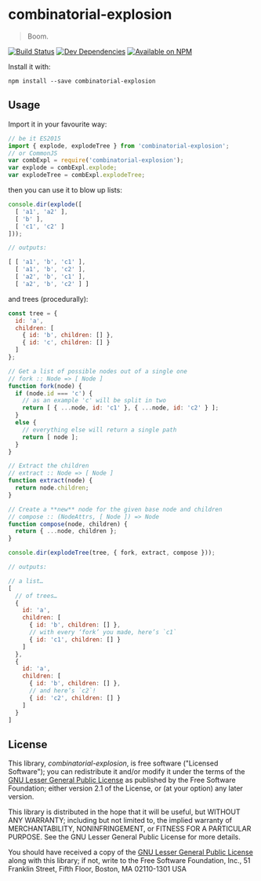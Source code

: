 combinatorial-explosion
=======================

> Boom.

[![Build Status](https://img.shields.io/travis/yuchi/combinatorial-explosion.svg?style=flat-square)](https://travis-ci.org/yuchi/combinatorial-explosion)
[![Dev Dependencies](https://david-dm.org/yuchi/combinatorial-explosion/dev-status.svg?style=flat-square)](https://david-dm.org/yuchi/combinatorial-explosion#info=devDependencies)
[![Available on NPM](https://img.shields.io/npm/v/combinatorial-explosion.svg?style=flat-square)](https://www.npmjs.org/package/combinatorial-explosion)

Install it with:

```prompt
npm install --save combinatorial-explosion
```

Usage
-----

Import it in your favourite way:

```js
// be it ES2015
import { explode, explodeTree } from 'combinatorial-explosion';
// or CommonJS
var combExpl = require('combinatorial-explosion');
var explode = combExpl.explode;
var explodeTree = combExpl.explodeTree;
```

then you can use it to blow up lists:

```js
console.dir(explode([
  [ 'a1', 'a2' ],
  [ 'b' ],
  [ 'c1', 'c2' ]
]));

// outputs:

[ [ 'a1', 'b', 'c1' ],
  [ 'a1', 'b', 'c2' ],
  [ 'a2', 'b', 'c1' ],
  [ 'a2', 'b', 'c2' ] ]
```

and trees (procedurally):

```js
const tree = {
  id: 'a',
  children: [
    { id: 'b', children: [] },
    { id: 'c', children: [] }
  ]
};

// Get a list of possible nodes out of a single one
// fork :: Node => [ Node ]
function fork(node) {
  if (node.id === 'c') {
    // as an example 'c' will be split in two
    return [ { ...node, id: 'c1' }, { ...node, id: 'c2' } ];
  }
  else {
    // everything else will return a single path
    return [ node ];
  }
}

// Extract the children
// extract :: Node => [ Node ]
function extract(node) {
  return node.children;
}

// Create a **new** node for the given base node and children
// compose :: (NodeAttrs, [ Node ]) => Node
function compose(node, children) {
  return { ...node, children };
}

console.dir(explodeTree(tree, { fork, extract, compose }));

// outputs:

// a list…
[
  // of trees…
  {
    id: 'a',
    children: [
      { id: 'b', children: [] },
      // with every ‘fork’ you made, here’s `c1`
      { id: 'c1', children: [] }
    ]
  },
  {
    id: 'a',
    children: [
      { id: 'b', children: [] },
      // and here’s `c2`!
      { id: 'c2', children: [] }
    ]
  }
]
```


License
-------

This library, *combinatorial-explosion*, is free software ("Licensed Software"); you can
redistribute it and/or modify it under the terms of the [GNU Lesser General
Public License](http://www.gnu.org/licenses/lgpl-2.1.html) as published by the
Free Software Foundation; either version 2.1 of the License, or (at your
option) any later version.

This library is distributed in the hope that it will be useful, but WITHOUT ANY
WARRANTY; including but not limited to, the implied warranty of MERCHANTABILITY,
NONINFRINGEMENT, or FITNESS FOR A PARTICULAR PURPOSE. See the GNU Lesser General
Public License for more details.

You should have received a copy of the [GNU Lesser General Public
License](http://www.gnu.org/licenses/lgpl-2.1.html) along with this library; if
not, write to the Free Software Foundation, Inc., 51 Franklin Street, Fifth
Floor, Boston, MA 02110-1301 USA
